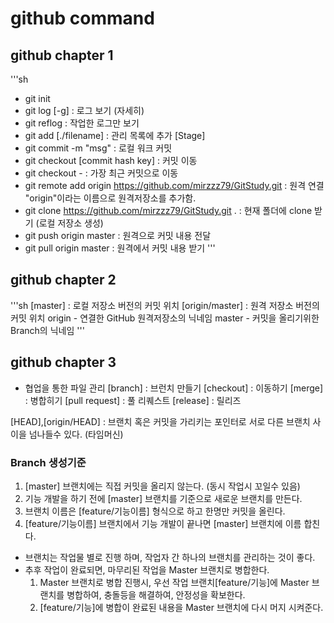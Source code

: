 # github command

## github chapter 1
'''sh
- git init
- git log [-g]                      : 로그 보기 (자세히)
- git reflog                        : 작업한 로그만 보기
- git add [./filename]              : 관리 목록에 추가 [Stage]
- git commit -m "msg"               : 로컬 워크 커밋
- git checkout [commit hash key]    : 커밋 이동
- git checkout -                    : 가장 최근 커밋으로 이동
- git remote add origin https://github.com/mirzzz79/GitStudy.git        : 원격 연결 "origin"이라는 이름으로 원격저장소를 추가함.
- git clone https://github.com/mirzzz79/GitStudy.git .                  : 현재 폴더에 clone 받기 (로컬 저장소 생성)
- git push origin master : 원격으로 커밋 내용 전달
- git pull origin master : 원격에서 커밋 내용 받기
'''

## github chapter 2
'''sh
[master]            : 로컬 저장소 버전의 커밋 위치
[origin/master]     : 원격 저장소 버전의 커밋 위치
    origin - 연결한 GitHub 원격저장소의 닉네임
    master - 커밋을 올리기위한 Branch의 닉네임
'''

## github chapter 3
- 협업을 통한 파일 관리
[branch]                : 브런치 만들기
[checkout]              : 이동하기
[merge]                 : 병합히기
[pull request]          : 풀 리퀘스트
[release]               : 릴리즈

[HEAD],[origin/HEAD]    : 브랜치 혹은 커밋을 가리키는 포인터로 서로 다른 브랜치 사이을 넘나들수 있다. (타임머신)

### Branch 생성기준
1. [master] 브랜치에는 직접 커밋을 올리지 않는다. (동시 작업시 꼬일수 있음)
2. 기능 개발을 하기 전에 [master] 브랜치를 기준으로 새로운 브랜치를 만든다.
3. 브랜치 이름은 [feature/기능이름] 형식으로 하고 한명만 커밋을 올린다.
4. [feature/기능이름] 브랜치에서 기능 개발이 끝나면 [master] 브랜치에 이름 합친다.

- 브랜치는 작업물 별로 진행 하며, 작업자 간 하나의 브랜치를 관리하는 것이 좋다.
- 추후 작업이 완료되면, 마무리된 작업을 Master 브랜치로 병합한다.
    1. Master 브랜치로 병합 진행시, 우선 작업 브랜치[feature/기능]에 Master 브랜치를 병합하여, 충돌등을 해결하여, 안정성을 확보한다.
    2. [feature/기능]에 병합이 완료된 내용을 Master 브랜치에 다시 머지 시켜준다.

